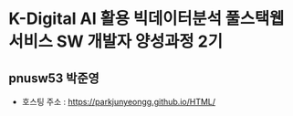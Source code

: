 # K-Digital AI 활용 빅데이터분석 풀스택웹서비스 SW 개발자 양성과정 2기
## pnusw53 박준영
+  호스팅 주소 : https://parkjunyeongg.github.io/HTML/
